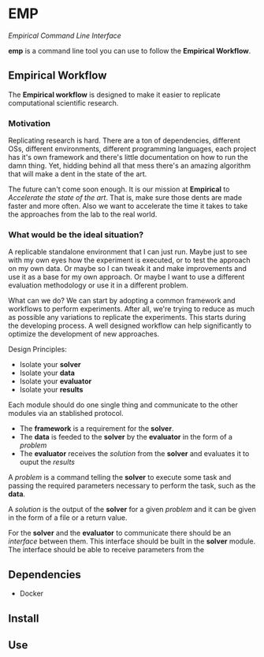 
# EMP

_Empirical Command Line Interface_

**emp** is a command line tool you can use to follow the **Empirical Workflow**.

## Empirical Workflow
The **Empirical workflow** is designed to make it easier to replicate computational scientific research.

### Motivation
Replicating research is hard. There are a ton of dependencies, different OSs, different environments, 
different programming languages, each project has it's own framework and there's little documentation
on how to run the damn thing. Yet, hidding behind all that mess there's an amazing algorithm that will
make a dent in the state of the art.

The future can't come soon enough. It is our mission at **Empirical** to _Accelerate the state of the art_. 
That is, make sure those dents are made faster and more often. Also we want to accelerate the time it takes
to take the approaches from the lab to the real world.

### What would be the ideal situation?
A replicable standalone environment that I can just run. Maybe just to see with my own eyes how the experiment
is executed, or to test the approach on my own data. Or maybe so I can tweak it and make improvements and use it as
a base for my own approach. Or maybe I want to use a different evaluation methodology or use it in a different problem.

What can we do?
We can start by adopting a common framework and workflows to perform experiments.
After all, we're trying to reduce as much as possible any variations to replicate the experiments.
This starts during the developing process. A well designed workflow can help significantly to optimize
the development of new approaches.

Design Principles:
- Isolate your **solver**
- Isolate your **data**
- Isolate your **evaluator**
- Isolate your **results**

Each module should do one single thing and communicate to the other modules via an stablished protocol.

- The **framework** is a requirement for the **solver**.
- The **data** is feeded to the **solver** by the **evaluator** in the form of a _problem_
- The **evaluator** receives the _solution_ from the **solver** and evaluates it to ouput the _results_

A _problem_ is a command telling the **solver** to execute some task and passing the required parameters
necessary to perform the task, such as the **data**.

A _solution_ is the output of the **solver** for a given _problem_ and it can be given in the form of a file or a return value.

For the **solver** and the **evaluator** to communicate there should be an _interface_ between them. This interface should be built
in the **solver** module. The interface should be able to receive parameters from the 

## Dependencies
- Docker

## Install


## Use

